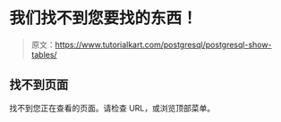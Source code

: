 # 我们找不到您要找的东西！

> 原文：<https://www.tutorialkart.com/postgresql/postgresql-show-tables/>

## 找不到页面

找不到您正在查看的页面。请检查 URL，或浏览顶部菜单。